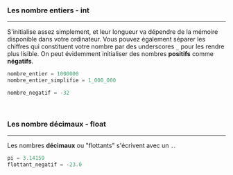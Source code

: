 ### Les nombre entiers - int
---

S'initialise assez simplement, et leur longueur va dépendre de la mémoire disponible dans votre ordinateur. Vous pouvez également séparer les chiffres qui constituent votre nombre par des underscores `_` pour les rendre plus lisible. On peut évidemment initialiser des nombres **positifs** comme **négatifs**.

```python
nombre_entier = 1000000
nombre_entier_simplifie = 1_000_000

nombre_negatif = -32
```

<br>

### Les nombre décimaux - float
---

Les nombres **décimaux** ou "flottants" s'écrivent avec un `.`.

```python
pi = 3.14159
flottant_negatif = -23.0
```
